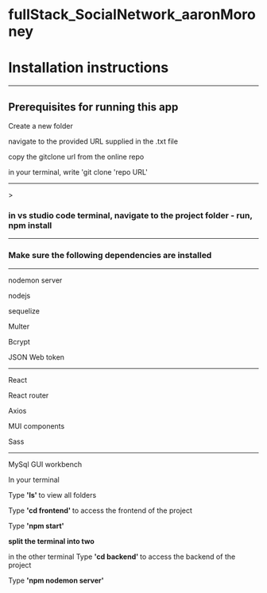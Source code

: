 # fullStack_SocialNetwork_aaronMoroney

<h1>Installation instructions</h1>
<hr>
<h2> Prerequisites for running this app </h2>
<p>  Create a new folder <p>
<p> navigate to the provided URL supplied in the .txt file </p>
<p> copy the gitclone url from the online repo </p>
<p> in your terminal, write 'git clone 'repo URL' </p>

<hr>>

<h3>in vs studio code terminal, navigate to the project folder - run, npm install </h3> 
<hr></hr>

<h3>Make sure the following dependencies are installed</h3>
<hr>

<p>nodemon server</p>
<p>nodejs</p>
<p>sequelize</p>
<p>Multer</p>
<p>Bcrypt</p>
<p>JSON Web token</p>

<hr>

<p>React</p>
<p>React router</p>
<p>Axios</p>
<p>MUI components</p>
<p>Sass</p>

<hr>

<p>MySql GUI workbench</P
  
<h3>In your terminal </h3>

<p>Type <strong> 'ls' </strong> to view all folders</p>
<p>Type <strong> 'cd frontend' </strong> to access the frontend of the project</p>
<p>Type <strong> 'npm start' </strong>
<p><strong> split the terminal into two </strong></p>
<p>in the other terminal Type <strong> 'cd backend' </strong> to access the backend of the project</p>
<p>Type <strong> 'npm nodemon server' </strong>
  
 
  

 
